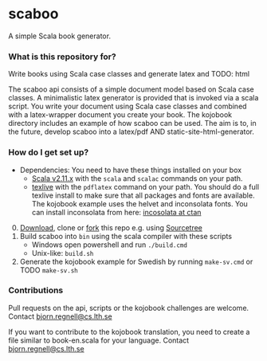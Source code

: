 # scaboo #

A simple Scala book generator. 

### What is this repository for? ###

Write books using Scala case classes and generate latex and TODO: html

The scaboo api consists of a simple document model based on Scala case classes. A minimalistic latex generator is provided that is invoked via a scala script. You write your document using Scala case classes and combined with a latex-wrapper document you create your book. The kojobook directory includes an example of how scaboo can be used. The aim is to, in the future, develop scaboo into a latex/pdf AND static-site-html-generator.

### How do I get set up? ###

* Dependencies: You need to have these things installed on your box
    * [Scala v2.11.x](http://scala-lang.org/download/) with the `scala` and `scalac` commands on your path.
    * [texlive](https://www.tug.org/texlive/acquire-netinstall.html) with the `pdflatex` command on your path. You should do a full texlive install to make sure that all packages and fonts are available. The kojobook example uses the helvet and inconsolata fonts. You can install inconsolata from here: [incosolata at ctan](http://www.ctan.org/tex-archive/fonts/inconsolata/)

0. [Download](https://bitbucket.org/bjornregnell/scaboo/downloads), clone or [fork](https://bitbucket.org/bjornregnell/scaboo/fork) this repo e.g. using [Sourcetree](http://www.sourcetreeapp.com/)
0. Build scaboo into `bin` using the scala compiler with these scripts
    * Windows open powershell and run `./build.cmd`
    * Unix-like: `build.sh`
0. Generate the kojobook example for Swedish by running `make-sv.cmd` or TODO `make-sv.sh`

### Contributions  ###

Pull requests on the api, scripts or the kojobook challenges are welcome. Contact bjorn.regnell@cs.lth.se

If you want to contribute to the kojobook translation, you need to create a file similar to book-en.scala for your language. Contact bjorn.regnell@cs.lth.se